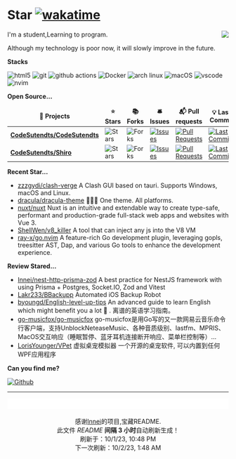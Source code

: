 # Star [![wakatime](https://wakatime.com/badge/user/840d21f8-ccf6-4443-ba54-0b5c2549c2e4.svg)](https://wakatime.com/@840d21f8-ccf6-4443-ba54-0b5c2549c2e4)

<picture>
  <source
    srcset="https://github-readme-stats.vercel.app/api?username=CodeSutendts&show_icons=true&theme=dark"
  />
  <source
    srcset="https://github-readme-stats.vercel.app/api?username=CodeSutendts&show_icons=true"
    media="(prefers-color-scheme: light), (prefers-color-scheme: no-preference)"
  />
  <img src="https://github-readme-stats.vercel.app/api?username=CodeStudents&show_icons=true" align=right />
</picture>


I'm a student,Learning to program.

Although my technology is poor now, it will slowly improve in the future.

**Stacks**

<p>
  <img alt="html5" src="https://img.shields.io/badge/-HTML5-E34F26?style=flat-square&logo=html5&logoColor=white" />
  <img alt="git" src="https://img.shields.io/badge/-Git-F05032?style=flat-square&logo=git&logoColor=white" />
  <img alt="github actions"
    src="https://img.shields.io/badge/-Github_Actions-2088FF?style=flat-square&logo=github-actions&logoColor=white" />
  <img alt="Docker" src="https://img.shields.io/badge/-Docker-46a2f1?style=flat-square&logo=docker&logoColor=white" />
    <img alt="arch linux"src="https://camo.githubusercontent.com/5663f9a4e9d0c47f590d839330c5b4a140a4af82eb3ffb47d130a4dd9c321273/68747470733a2f2f696d672e736869656c64732e696f2f62616467652f2d617263686c696e75782d626c61636b3f7374796c653d666c61742d737175617265266c6f676f3d617263686c696e7578266c6f676f436f6c6f723d626c7565"/>
  <img alt="macOS" src="https://img.shields.io/badge/-macOS-333?style=flat-square&logo=apple&logoColor=white" />
  <img alt="vscode" src="https://img.shields.io/badge/Visual%20Studio%20Code-blue?style=flat-square&logo=visual-studio-code&logoColor=ffffff" />
  <img alt="nvim" src="https://img.shields.io/badge/NeoVim-649047?style=flat-square&logo=neovim&logoColor=ffffff" />
</p>


**Open Source...**

<table><thead align=center><tr border: none;><td><b>🎁 Projects</b></td><td><b>⭐ Stars</b></td><td><b>📚 Forks</b></td><td><b>🛎 Issues</b></td><td><b>📬 Pull requests</b></td><td><b>💡 Last Commit</b></td></tr></thead><tbody><tr><td><a href=https://github.com/CodeSutendts/CodeSutendts><b>CodeSutendts/CodeSutendts</b></a></td><td><img alt=Stars src="https://img.shields.io/github/stars/CodeSutendts/CodeSutendts?style=flat-square&labelColor=343b41"></td><td><img alt=Forks src="https://img.shields.io/github/forks/CodeSutendts/CodeSutendts?style=flat-square&labelColor=343b41"></td><td><a href=https://github.com/CodeSutendts/CodeSutendts/issues target=_blank><img alt=Issues src="https://img.shields.io/github/issues/CodeSutendts/CodeSutendts?style=flat-square&labelColor=343b41"></a></td><td><a href=https://github.com/CodeSutendts/CodeSutendts/pulls target=_blank><img alt="Pull Requests"src="https://img.shields.io/github/issues-pr/CodeSutendts/CodeSutendts?style=flat-square&labelColor=343b41"></a></td><td><a href=https://github.com/CodeSutendts/CodeSutendts/commits target=_blank><img alt="Last Commits"src="https://img.shields.io/github/last-commit/CodeSutendts/CodeSutendts?style=flat-square&labelColor=343b41"></a></td></tr><tr><td><a href=https://github.com/CodeSutendts/Shiro><b>CodeSutendts/Shiro</b></a></td><td><img alt=Stars src="https://img.shields.io/github/stars/CodeSutendts/Shiro?style=flat-square&labelColor=343b41"></td><td><img alt=Forks src="https://img.shields.io/github/forks/CodeSutendts/Shiro?style=flat-square&labelColor=343b41"></td><td><a href=https://github.com/CodeSutendts/Shiro/issues target=_blank><img alt=Issues src="https://img.shields.io/github/issues/CodeSutendts/Shiro?style=flat-square&labelColor=343b41"></a></td><td><a href=https://github.com/CodeSutendts/Shiro/pulls target=_blank><img alt="Pull Requests"src="https://img.shields.io/github/issues-pr/CodeSutendts/Shiro?style=flat-square&labelColor=343b41"></a></td><td><a href=https://github.com/CodeSutendts/Shiro/commits target=_blank><img alt="Last Commits"src="https://img.shields.io/github/last-commit/CodeSutendts/Shiro?style=flat-square&labelColor=343b41"></a></td></tr></tbody></table>

**Recent Star...**

<ul><li><a href=https://github.com/zzzgydi/clash-verge>zzzgydi/clash-verge</a><span> A Clash GUI based on tauri. Supports Windows, macOS and Linux.</span></li><li><a href=https://github.com/dracula/dracula-theme>dracula/dracula-theme</a><span> 🧛🏻‍♂️ One theme. All platforms.</span></li><li><a href=https://github.com/nuxt/nuxt>nuxt/nuxt</a><span> Nuxt is an intuitive and extendable way to create type-safe, performant and production-grade full-stack web apps and websites with Vue 3.</span></li><li><a href=https://github.com/ShellWen/v8_killer>ShellWen/v8_killer</a><span> A tool that can inject any js into the V8 VM</span></li><li><a href=https://github.com/ray-x/go.nvim>ray-x/go.nvim</a><span> A feature-rich Go development plugin, leveraging gopls, treesitter AST, Dap, and various Go tools to enhance the development experience.</span></li></ul>

**Review Stared...**

<ul><li><a href=https://github.com/Innei/nest-http-prisma-zod>Innei/nest-http-prisma-zod</a><span> A best practice for NestJS framework with using Prisma + Postgres, Socket.IO, Zod and Vitest</span></li><li><a href=https://github.com/Lakr233/BBackupp>Lakr233/BBackupp</a><span> Automated iOS Backup Robot</span></li><li><a href=https://github.com/byoungd/English-level-up-tips>byoungd/English-level-up-tips</a><span> An advanced guide to learn English which might benefit you a lot 🎉 . 离谱的英语学习指南。</span></li><li><a href=https://github.com/go-musicfox/go-musicfox>go-musicfox/go-musicfox</a><span> go-musicfox是用Go写的又一款网易云音乐命令行客户端，支持UnblockNeteaseMusic、各种音质级别、lastfm、MPRIS、MacOS交互响应（睡眠暂停、蓝牙耳机连接断开响应、菜单栏控制等）...</span></li><li><a href=https://github.com/LorisYounger/VPet>LorisYounger/VPet</a><span> 虚拟桌宠模拟器 一个开源的桌宠软件, 可以内置到任何WPF应用程序</span></li></ul>

**Can you find me?**

<p><a href="https://github.com/CodeStudents" target="_blank"><img alt="Github" src="https://img.shields.io/badge/GitHub-%2312100E.svg?&style=for-the-badge&logo=Github&logoColor=white" /></a> 

---

<img src="./sponsorkit/sponsors.svg" />

<!-- motto -->
<p align=center>感谢<a href=https://github.com/Innei>Innei</a>的项目,宝藏README.<br>此文件 <i>README</i> <b>间隔 3 小时</b>自动刷新生成！<br>刷新于：10/1/23, 10:48 PM<br>下一次刷新：10/2/23, 1:48 AM</p>
